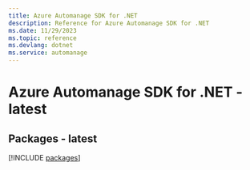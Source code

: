 ```yaml
---
title: Azure Automanage SDK for .NET
description: Reference for Azure Automanage SDK for .NET
ms.date: 11/29/2023
ms.topic: reference
ms.devlang: dotnet
ms.service: automanage
---
```

# Azure Automanage SDK for .NET - latest
## Packages - latest
[!INCLUDE [packages](automanage-index.md)]